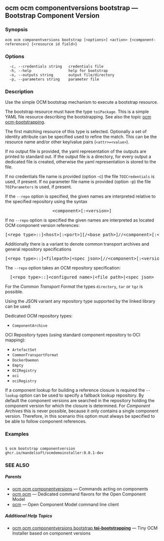 ## ocm ocm componentversions bootstrap &mdash; Bootstrap Component Version

### Synopsis

```
ocm ocm componentversions bootstrap [<options>] <action> {<component-reference>} {<resource id field>}
```

### Options

```
  -c, --credentials string   credentials file
  -h, --help                 help for bootstrap
  -o, --outputs string       output file/directory
  -p, --parameters string    parameter file
```

### Description


Use the simple OCM bootstrap mechanism to execute a bootstrap resource.

The bootstrap resource must have the type <code>toiPackage</code>.
This is a simple YAML file resource describing the bootstrapping. See also the
topic [ocm ocm-bootstrapping](ocm_ocm-bootstrapping.md).

The first matching resource of this type is selected. Optionally a set of
identity attribute can be specified used to refine the match. This can be the
resource name and/or other key/value pairs (<code>&lt;attr>=&lt;value></code>).

If no output file is provided, the yaml representation of the outputs are
printed to standard out. If the output file is a directory, for every output a
dedicated file is created, otherwise the yaml representation is stored to the
file.

If no credentials file name is provided (option -c) the file 
<code>TOICredentials</code> is used, if present. If no parameter file name is
provided (option -p) the file <code>TOIParameters</code> is used, if present.

If the <code>--repo</code> option is specified, the given names are interpreted
relative to the specified repository using the syntax

<center>
    <pre>&lt;component>[:&lt;version>]</pre>
</center>

If no <code>--repo</code> option is specified the given names are interpreted 
as located OCM component version references:

<center>
    <pre>[&lt;repo type>::]&lt;host>[:&lt;port>][/&lt;base path>]//&lt;component>[:&lt;version>]</pre>
</center>

Additionally there is a variant to denote common transport archives
and general repository specifications

<center>
    <pre>[&lt;repo type>::]&lt;filepath>|&lt;spec json>[//&lt;component>[:&lt;version>]]</pre>
</center>

The <code>--repo</code> option takes an OCM repository specification:

<center>
    <pre>[&lt;repo type>::]&lt;configured name>|&lt;file path>|&lt;spec json></pre>
</center>

For the *Common Transport Format* the types <code>directory</code>,
<code>tar</code> or <code>tgz</code> is possible.

Using the JSON variant any repository type supported by the 
linked library can be used:

Dedicated OCM repository types:
- `ComponentArchive`

OCI Repository types (using standard component repository to OCI mapping):
- `ArtefactSet`
- `CommonTransportFormat`
- `DockerDaemon`
- `Empty`
- `OCIRegistry`
- `oci`
- `ociRegistry`

If a component lookup for building a reference closure is required
the <code>--lookup</code>  option can be used to specify a fallback
lookup repository. 
By default the component versions are searched in the repository
holding the component version for which the closure is determined.
For *Component Archives* this is never possible, because it only
contains a single component version. Therefore, in this scenario
this option must always be specified to be able to follow component
references.


### Examples

```

$ ocm bootstrap componentversion ghcr.io/mandelsoft/ocmdemoinstaller:0.0.1-dev

```

### SEE ALSO

##### Parents

* [ocm ocm componentversions](ocm_ocm_componentversions.md)	 &mdash; Commands acting on components
* [ocm ocm](ocm_ocm.md)	 &mdash; Dedicated command flavors for the Open Component Model
* [ocm](ocm.md)	 &mdash; Open Component Model command line client



##### Additional Help Topics

* [ocm ocm componentversions bootstrap <b>toi-bootstrapping</b>](ocm_ocm_componentversions_bootstrap_toi-bootstrapping.md)	 &mdash; Tiny OCM Installer based on component versions

